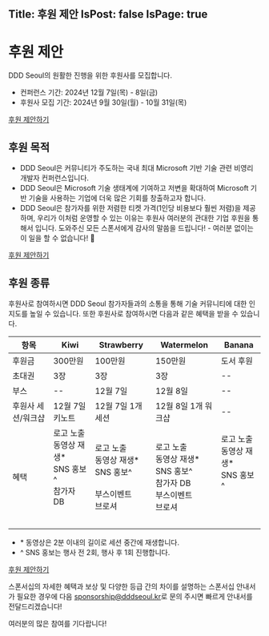 Title: 후원 제안
IsPost: false
IsPage: true
---
# 후원 제안

DDD Seoul의 원활한 진행을 위한 후원사를 모집합니다.

- 컨퍼런스 기간: 2024년 12월 7일(목) - 8일(금)
- 후원사 모집 기간: 2024년 9월 30일(월) - 10월 31일(목)

<div class="sponsorship-link">
  <a class="btn btn-orange-ddd btn-lg" href="mailto:sponsorship@dddseoul.kr?subject=[DDD%20Seoul]%20후원%20제안" target="_blank">후원 제안하기</a>
</div>

## 후원 목적

- DDD Seoul은 커뮤니티가 주도하는 국내 최대 Microsoft 기반 기술 관련 비영리 개발자 컨퍼런스입니다.
- DDD Seoul은 Microsoft 기술 생태계에 기여하고 저변을 확대하여 Microsoft 기반 기술을 사용하는 기업에 더욱 많은 기회를 창출하고자 합니다.
- DDD Seoul은 참가자를 위한 저렴한 티켓 가격(1인당 비용보다 훨씬 저렴)을 제공하며, 우리가 이처럼 운영할 수 있는 이유는 후원사 여러분의 관대한 기업 후원을 통해서 입니다. 도와주신 모든 스폰서에게 감사의 말씀을 드립니다! - 여러분 없이는 이 일을 할 수 없습니다! 🙇 

<div class="sponsorship-link">
  <a class="btn btn-orange-ddd btn-lg" href="mailto:sponsorship@dddseoul.kr?subject=[DDD%20Seoul]%20후원%20제안" target="_blank">후원 제안하기</a>
</div>

## 후원 종류

후원사로 참여하시면 DDD Seoul 참가자들과의 소통을 통해 기술 커뮤니티에 대한 인지도를 높일 수 있습니다. 또한 후원사로 참여하시면 다음과 같은 혜택을 받을 수 있습니다.

| 항목               | Kiwi            | Strawberry        | Watermelon          | Banana    |
|--------------------|-----------------|-------------------|---------------------|-----------|
| 후원금             | 300만원         | 100만원           | 150만원             | 도서 후원 |
| 초대권             | 3장             | 3장               | 3장                 | --        |
| 부스               | --              | 12월 7일          | 12월 8일            | --        |
| 후원사 세션/워크샵 | 12월 7일 키노트 | 12월 7일 1개 세션 | 12월 8일 1개 워크샵 | --        |
| 혜택 | 로고 노출<br>동영상 재생*<br>SNS 홍보^<br>참가자 DB<br>&nbsp;<br>&nbsp; | 로고 노출<br>동영상 재생*<br>SNS 홍보^<br>&nbsp;<br>부스이벤트<br>브로셔 | 로고 노출<br>동영상 재생*<br>SNS 홍보^<br>참가자 DB<br>부스이벤트<br>브로셔 | 로고 노출<br>동영상 재생*<br>SNS 홍보^<br>&nbsp;<br>&nbsp;<br>&nbsp; |

- \* 동영상은 2분 이내의 길이로 세션 중간에 재생합니다.
- ^ SNS 홍보는 행사 전 2회, 행사 후 1회 진행합니다.

<div class="sponsorship-link">
  <a class="btn btn-orange-ddd btn-lg" href="mailto:sponsorship@dddseoul.kr?subject=[DDD%20Seoul]%20후원%20제안" target="_blank">후원 제안하기</a>
</div>

스폰서십의 자세한 혜택과 보상 및 다양한 등급 간의 차이를 설명하는 스폰서십 안내서가 필요한 경우에 다음 [sponsorship@dddseoul.kr](mailto:sponsorship@dddseoul.kr)로 문의 주시면 빠르게 안내서를 전달드리겠습니다!

여러분의 많은 참여를 기다랍니다!
